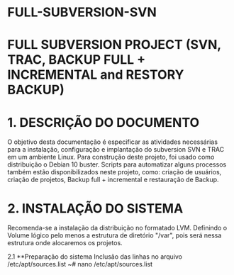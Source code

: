 # FULL-SUBVERSION-SVN
# FULL SUBVERSION PROJECT (SVN, TRAC, BACKUP FULL + INCREMENTAL and RESTORY BACKUP)

# 1. DESCRIÇÃO DO DOCUMENTO
O objetivo desta documentação é especificar as atividades necessárias para a instalação, configuração e implantação do subversion SVN e TRAC em um ambiente Linux. Para construção deste projeto, foi usado como distribuição o Debian 10 buster.
Scripts para automatizar alguns processos também estão disponibilizados neste projeto, como: criação de usuários, criação de projetos, Backup full + incremental e restauração de Backup.

# 2. INSTALAÇÃO DO SISTEMA
Recomenda-se a instalação da distribuição no formatado LVM. Definindo o Volume lógico pelo menos a estrutura de diretório "/var", pois será nessa estrutura onde alocaremos os projetos.

2.1 **Preparação do sistema
Inclusão das linhas no arquivo /etc/apt/sources.list
~# nano /etc/apt/sources.list